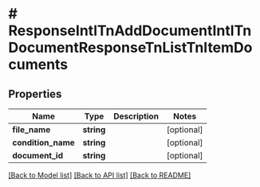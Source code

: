 # # ResponseIntlTnAddDocumentIntlTnDocumentResponseTnListTnItemDocuments

## Properties

Name | Type | Description | Notes
------------ | ------------- | ------------- | -------------
**file_name** | **string** |  | [optional]
**condition_name** | **string** |  | [optional]
**document_id** | **string** |  | [optional]

[[Back to Model list]](../../README.md#models) [[Back to API list]](../../README.md#endpoints) [[Back to README]](../../README.md)

